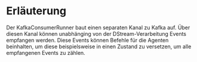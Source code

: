 # Erläuterung

Der KafkaConsumerRunner baut einen separaten Kanal zu Kafka auf.
Über diesen Kanal können unabhänging von der DStream-Verarbeitung Events empfangen werden.
Diese Events können Befehle für die Agenten beinhalten, um diese beispielsweise in einen
Zustand zu versetzen, um alle empfangenen Events zu zählen.